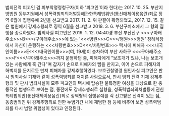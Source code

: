 범죄전력
피고인 겸 피부착명령청구자(이하 '피고인'이라 한다)는 2017. 10. 25. 부산지방법원 동부지원에서 성폭력범죄의처벌등에관한특례법위반(통신매체이용음란)죄로 징역 6월에 집행유예 2년을 선고받고 2017. 11. 2. 위 판결이 확정되었고, 2017. 12. 15. 같은 법원에서 강제추행죄로 징역 6월을 선고받고 2018. 3. 6. 부산구치소에서 그 형의 집행을 종료하였다.
범죄사실
피고인은 2019. 1. 12. 04:40경 부산 부산진구 <<<구아래주소>>>B<<</구아래주소>>>에 있는 '<<<병원>>>C<<</병원>>>병원' 장례식장에서 자신이 운행하는 <<<차량번호>>>D<<</차량번호>>> 택시에 피해자 <<<내국인이름>>>E<<</내국인이름>>>(여, 19세)이 승차하여 부산 사하구 <<<구아래주소>>>F<<</구아래주소>>>까지 운행하던 중, 피해자에게 "보조개가 있냐, 나는 보조개 있는 사람에게 훅 간다"며 갑자기 손으로 피해자의 뺨을 만지고, 이어 손으로 피해자의 허벅지를 문지르듯 만져 피해자를 강제추행하였다.
보호관찰명령 원인사실
피고인은 판시 범죄사실 기재와 같이 성폭력범죄를 저지른 사람으로서, 판시 범죄 전력 기재 강제추행죄 및 판시 범죄사실이 모두 피고인의 택시에 탑승한 불특정한 여성을 대상으로 한 충동적인 범행으로 보이는 점, 종전에도 강제추행죄로 실형을, 성폭력범죄의처벌등에 관한특례법위반(통신매체이용음란)죄로 징역형의 집행유예를 각 선고받은 전력이 있는 점, 동종범죄인 위 강제추행죄로 인한 누범기간 내에 재범한 점 등에 비추어 보면 성폭력범죄를 다시 범할 위험성이 있다고 인정된다.